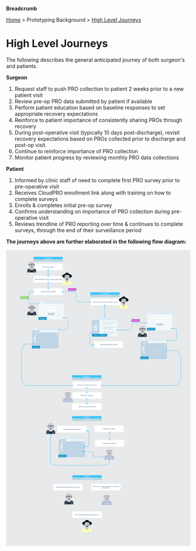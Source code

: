 **Breadcrumb**

[Home](../home.md) > Prototyping Background > [High Level Journeys](high_level_journeys.md)

# High Level Journeys
The following describes the general anticipated journey of both surgeon's and patients.

**Surgeon**
1. Request staff to push PRO collection to patient 2 weeks prior to a new patient visit
2. Review pre-op PRO data submitted by patient if available
3. Perform patient education based on baseline responses to set appropriate recovery
expectations
4. Reinforce to patient importance of consistently sharing PROs through recovery
5. During post-operative visit (typically 10 days post-discharge), revisit recovery expectations
based on PROs collected prior to discharge and post-op visit.
6. Continue to reinforce importance of PRO collection
7. Monitor patient progress by reviewing monthly PRO data collections

**Patient**
1. Informed by clinic staff of need to complete first PRO survey prior to pre-operative visit
2. Receives CloudPRO enrollment link along with training on how to complete surveys
3. Enrolls & completes initial pre-op survey
4. Confirms understanding on importance of PRO collection during pre-operative visit
5. Reviews trendline of PRO reporting over time & continues to complete surveys, through the
end of their surveillance period

**The journeys above are further elaborated in the following flow diagram:**

![Patient & surgeon journey](../img/high-level-journey.png)